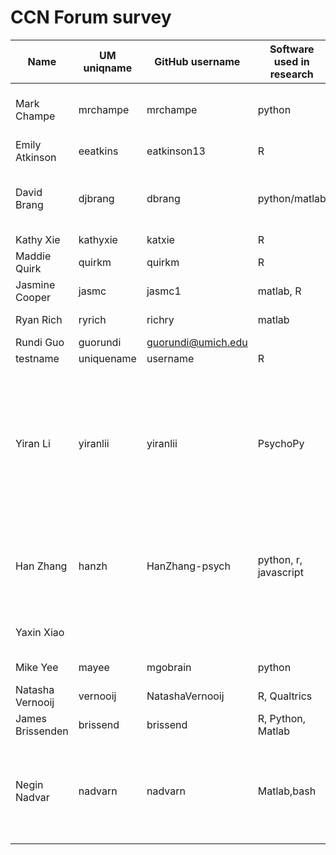 
# CCN Forum survey

| Name  | UM uniqname | GitHub username | Software used in research | Question
| ------------- | ------------- | ------------- | ------------- | ------------- |
| Mark Champe  | mrchampe | mrchampe | python | What questions do you have? |
| Emily Atkinson  | eeatkins  | eatkinson13  | R | So helpful, thanks! |
| David Brang  | djbrang  | dbrang  | python/matlab | How to work with github and matlab scripts |
| Kathy Xie  | kathyxie  | katxie  | R | sup |
| Maddie Quirk  | quirkm | quirkm | R | no questions |
| Jasmine Cooper  | jasmc  | jasmc1  | matlab, R | No questions. |
| Ryan Rich  | ryrich  | richry  | matlab | all of it - very new |
| Rundi Guo | guorundi | guorundi@umich.edu |   |   | 
| testname  | uniquename  | username  | R | xoxo |
| Yiran Li  | yiranlii  | yiranlii  | PsychoPy | How to upload files from command line/what is a good way to upload changed files back onto github? |
| Han Zhang  | hanzh  | HanZhang-psych  | python, r, javascript | thoughts on using github to collaborate on rmarkdown files? |
| Yaxin Xiao|||| Thank you for the nice talk ^ ^ |
| Mike Yee | mayee | mgobrain | python | merging is hard |
| Natasha Vernooij  | vernooij  | NatashaVernooij  | R, Qualtrics |  |
| James Brissenden  | brissend  | brissend  | R, Python, Matlab |  |
| Negin Nadvar  | nadvarn  | nadvarn  | Matlab,bash | How can we reach out with questions later if we run into issues later on? |
